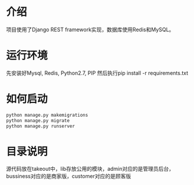 # 介绍

项目使用了Django REST framework实现，数据库使用Redis和MySQL。

# 运行环境

先安装好Mysql, Redis, Python2.7, PIP
然后执行pip install -r requirements.txt

# 如何启动

```bash
python manage.py makemigrations
python manage.py migrate
python manage.py runserver
```

# 目录说明

源代码放在takeout中，lib存放公用的模块，admin对应的是管理员后台，bussiness对应的是商家版，customer对应的是顾客版
